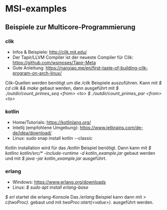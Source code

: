 
# MSI-examples
## Beispiele zur Multicore-Programmierung

### clik
* Infos & Beispiele: http://cilk.mit.edu/
* Der Tapir/LLVM Compiler ist der neueste Compiler für Cilk:
 https://github.com/wsmoses/Tapir-Meta
 * Gute Anleitung: https://nanxiao.me/en/first-taste-of-building-cilk-program-on-arch-linux/

Cilk-Quellen werden benötigt um die */cilk* Beispiele auszuführen.
Kann mit 
*$ cd cilk && make* 
gebaut werden, dann ausgeführt mit
*$ ./outdir/count_primes_seq \<from\> \<to\>*
*$ ./outdir/count_primes_par \<from\> \<to\>*


### kotlin
* Home/Tutorials: https://kotlinlang.org/
* Intellij (empfohlene Umgebung): https://www.jetbrains.com/de-de/idea/download/
* Linux: sudo snap install kotlin --classic

Kotlin installation wird für das */kotlin* Beispiel benötigt. 
Dann kann mit 
*$ kotlinc kotlin/src/\* -include-runtime -d kotlin_example.jar* 
gebaut werden und mit
*$ java -jar kotlin_example.jar*
ausgeführt.

### erlang
* Windows: https://www.erlang.org/downloads
* Linux: *$ sudo apt install erlang-base*

*$ erl* startet die erlang-Konsole
Das */erlang* Beispiel kann dann mit 
*> c(twoProc).* 
gebaut und mit 
*twoProc:start(\<value\>).* 
ausgeführt werden.


